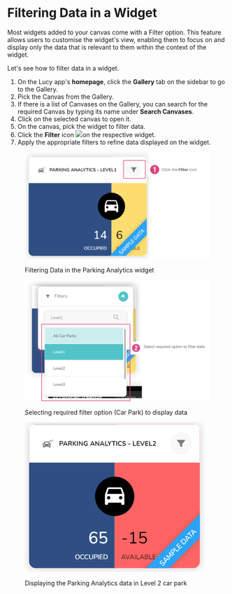 # Filtering Data in a Widget

Most widgets added to your canvas come with a Filter option. This feature allows users to customise the widget's view, enabling them to focus on and display only the data that is relevant to them within the context of the widget.

Let's see how to filter data in a widget.

1. On the Lucy app's **homepage**, click the **Gallery** tab on the sidebar to go to the Gallery.
2. Pick the Canvas from the Gallery.
3. If there is a list of Canvases on the Gallery, you can search for the required Canvas by typing its name under **Search Canvases**.
4. Click on the selected canvas to open it.
5. On the canvas, pick the widget to filter data.
6. Click the **Filter** icon ![](<../.gitbook/assets/Filter icon\_2.png>)on the respective widget.&#x20;
7. Apply the appropriate filters to refine data displayed on the widget.

<figure><img src="../.gitbook/assets/Filter Data_S1-1 (1).png" alt=""><figcaption><p>Filtering Data in the Parking Analytics widget</p></figcaption></figure>

<figure><img src="../.gitbook/assets/Filter Data_S2.png" alt=""><figcaption><p>Selecting required filter option (Car Park) to display data</p></figcaption></figure>

<figure><img src="../.gitbook/assets/Filtered data_S3.png" alt=""><figcaption><p>Displaying the Parking Analytics data in Level 2 car park</p></figcaption></figure>
